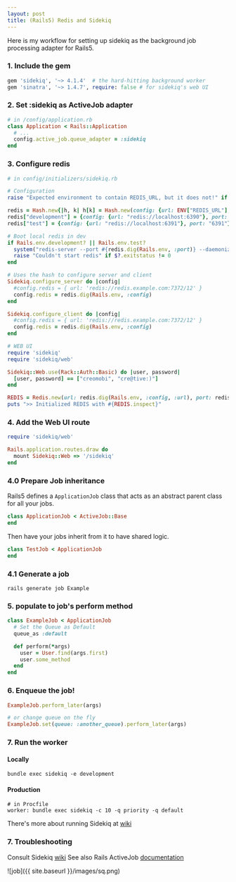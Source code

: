 ```yaml
---
layout: post
title: (Rails5) Redis and Sidekiq
---
```

Here is my workflow for setting up sidekiq as the background job processing adapter for Rails5.  

### 1. Include the gem

```ruby
gem 'sidekiq', '~> 4.1.4'  # the hard-hitting background worker
gem 'sinatra', '~> 1.4.7', require: false # for sidekiq's web UI
```

### 2. Set :sidekiq as ActiveJob adapter

```ruby
# in /config/application.rb
class Application < Rails::Application
  # ...
  config.active_job.queue_adapter = :sidekiq
end
```

### 3. Configure redis

```ruby
# in config/initializers/sidekiq.rb

# Configuration
raise "Expected environment to contain REDIS_URL, but it does not!" if !(Rails.env.development? || Rails.env.test?) && ENV["REDIS_URL"].blank?

redis = Hash.new{|h, k| h[k] = Hash.new(config: {url: ENV["REDIS_URL"], port: URI.parse(ENV["REDIS_URL"]).port}) }
redis["development"] = {config: {url: "redis://localhost:6390"}, port: "6390"}
redis["test"] = {config: {url: "redis://localhost:6391"}, port: "6391"}

# Boot local redis in dev
if Rails.env.development? || Rails.env.test?
  system("redis-server --port #{redis.dig(Rails.env, :port)} --daemonize yes")
  raise "Couldn't start redis" if $?.exitstatus != 0
end

# Uses the hash to configure server and client
Sidekiq.configure_server do |config|
  #config.redis = { url: 'redis://redis.example.com:7372/12' }
  config.redis = redis.dig(Rails.env, :config)
end

Sidekiq.configure_client do |config|
  #config.redis = { url: 'redis://redis.example.com:7372/12' }
  config.redis = redis.dig(Rails.env, :config)
end

# WEB UI
require 'sidekiq'
require 'sidekiq/web'

Sidekiq::Web.use(Rack::Auth::Basic) do |user, password|
  [user, password] == ["creomobi", "cre@tive:)"]
end

REDIS = Redis.new(url: redis.dig(Rails.env, :config, :url), port: redis.dig(Rails.env, :config, :port))
puts ">> Initialized REDIS with #{REDIS.inspect}"
```

### 4. Add the Web UI route

```ruby
require 'sidekiq/web'

Rails.application.routes.draw do
  mount Sidekiq::Web => '/sidekiq'
end
```

### 4.0 Prepare Job inheritance
Rails5 defines a `ApplicationJob` class that acts as an abstract parent class for all your jobs.  

```rb
class ApplicationJob < ActiveJob::Base
end
```

Then have your jobs inherit from it to have shared logic.  

```rb
class TestJob < ApplicationJob
end
```

### 4.1 Generate a job

```
rails generate job Example
```

### 5. populate to job's perform method

```ruby
class ExampleJob < ApplicationJob
  # Set the Queue as Default
  queue_as :default

  def perform(*args)
    user = User.find(args.first)
    user.some_method
  end
end
```

### 6. Enqueue the job!

```ruby
ExampleJob.perform_later(args)

# or change queue on the fly
ExampleJob.set(queue: :another_queue).perform_later(args)
```

### 7. Run the worker

#### Locally

```
bundle exec sidekiq -e development
```

#### Production

```
# in Procfile
worker: bundle exec sidekiq -c 10 -q priority -q default
```

There's more about running Sidekiq at [wiki](https://github.com/mperham/sidekiq/wiki/Advanced-Options)

### 7. Troubleshooting
Consult Sidekiq [wiki](https://github.com/mperham/sidekiq/wiki/Active+Job)
See also Rails ActiveJob [documentation](http://guides.rubyonrails.org/active_job_basics.html)

![job]({{ site.baseurl }}/images/sq.png)
